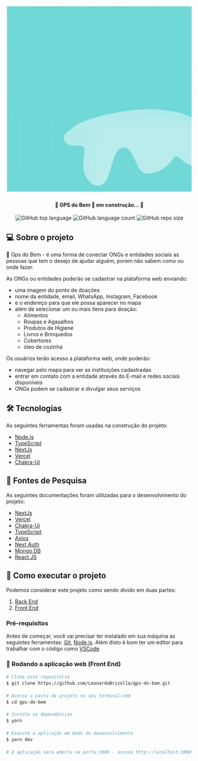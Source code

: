 <h1 align="center">
    <img alt="GPSdoBem" title="#GPSdoBem" src="./.github/gps_do_bem.gif" />
</h1>

<h4 align="center"> 
	🚧 GPS do Bem 🧭 em construção... 🚧
</h4>

<p align="center">
    <img alt="GitHub top language" src="https://img.shields.io/github/languages/top/LeonardoBrizolla/gps-do-bem?style=flat-square">
    <img alt="GitHub language count" src="https://img.shields.io/github/languages/count/LeonardoBrizolla/gps-do-bem?style=flat-square">
  	<img alt="GitHub repo size" src="https://img.shields.io/github/repo-size/LeonardoBrizolla/gps-do-bem?style=flat-square">
</p>

## 💻 Sobre o projeto

🧭 Gps do Bem - é uma forma de conectar ONGs e entidades sociais as pessoas que tem o desejo de ajudar alguém, porem não sabem como ou onde fazer.

As ONGs ou entidades poderão se cadastrar na plataforma web enviando:

- uma imagem do ponto de doações
- nome da entidade, email, WhatsApp, Instagram, Facebook
- e o endereço para que ele possa aparecer no mapa
- além de selecionar um ou mais itens para doação:
  - Alimentos
  - Roupas e Agasalhos
  - Produtos de Higiene
  - Livros e Brinquedos
  - Cobertores
  - óleo de cozinha

Os usuários terão acesso a plataforma web, onde poderão:

- navegar pelo mapa para ver as instituições cadastradas
- entrar em contato com a entidade através do E-mail e redes sociais disponíveis
- ONGs podem se cadastrar e divulgar seus serviços

## 🛠 Tecnologias

As seguintes ferramentas foram usadas na construção do projeto:

- [Node.js][nodejs]
- [TypeScript][typescript]
- [NextJs][nextjs]
- [Vercel][vercel]
- [Chakra-Ui][chakraui]

## 🔎 Fontes de Pesquisa

As seguintes documentações foram utilizadas para o desenvolvimento do projeto:

- [NextJs][nextjs]
- [Vercel][vercel]
- [Chakra-Ui][chakraui]
- [TypeScript][typescript]
- [Axios][axios]
- [Next Auth][nextauth]
- [Mongo DB][mongo]
- [React JS][react]

## 🚀 Como executar o projeto

Podemos considerar este projeto como sendo divido em duas partes:

1. [Back End][backend]
2. [Front End][frontend]

### Pré-requisitos

Antes de começar, você vai precisar ter instalado em sua máquina as seguintes ferramentas:
[Git](https://git-scm.com), [Node.js][nodejs].
Além disto é bom ter um editor para trabalhar com o código como [VSCode][vscode]

### 🧭 Rodando a aplicação web (Front End)

```bash
# Clone este repositório
$ git clone https://github.com/LeonardoBrizolla/gps-do-bem.git

# Acesse a pasta do projeto no seu terminal/cmd
$ cd gps-do-bem

# Instale as dependências
$ yarn

# Execute a aplicação em modo de desenvolvimento
$ yarn dev

# A aplicação será aberta na porta:3000 - acesse http://localhost:3000
```

[nodejs]: https://nodejs.org/
[typescript]: https://www.typescriptlang.org/
[nextjs]: https://nextjs.org/docs
[chakraui]: https://chakra-ui.com/
[vercel]: https://vercel.com/docs
[backend]: https://github.com/LeonardoBrizolla/gps-do-bem-back-end.git
[frontend]: https://github.com/LeonardoBrizolla/gps-do-bem.git
[vscode]: https://code.visualstudio.com/
[axios]: https://axios-http.com/docs/intro
[nextauth]: https://next-auth.js.org/
[mongo]: https://www.mongodb.com/docs/
[react]: https://reactjs.org/
